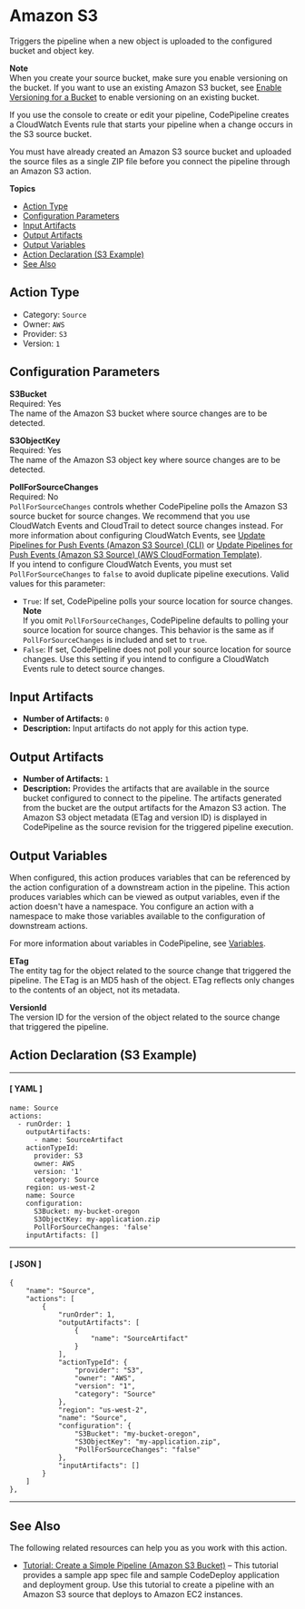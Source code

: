 # Amazon S3<a name="action-reference-S3"></a>

Triggers the pipeline when a new object is uploaded to the configured bucket and object key\.

**Note**  
When you create your source bucket, make sure you enable versioning on the bucket\. If you want to use an existing Amazon S3 bucket, see [Enable Versioning for a Bucket](http://docs.aws.amazon.com/AmazonS3/latest/dev/Versioning.html) to enable versioning on an existing bucket\.

If you use the console to create or edit your pipeline, CodePipeline creates a CloudWatch Events rule that starts your pipeline when a change occurs in the S3 source bucket\.

You must have already created an Amazon S3 source bucket and uploaded the source files as a single ZIP file before you connect the pipeline through an Amazon S3 action\.

**Topics**
+ [Action Type](#action-reference-S3-type)
+ [Configuration Parameters](#action-reference-S3-config)
+ [Input Artifacts](#action-reference-S3-input)
+ [Output Artifacts](#action-reference-S3-output)
+ [Output Variables](#action-reference-S3-variables)
+ [Action Declaration \(S3 Example\)](#action-reference-S3-example)
+ [See Also](#action-reference-S3-links)

## Action Type<a name="action-reference-S3-type"></a>
+ Category: `Source`
+ Owner: `AWS`
+ Provider: `S3`
+ Version: `1`

## Configuration Parameters<a name="action-reference-S3-config"></a>

**S3Bucket**  
Required: Yes  
The name of the Amazon S3 bucket where source changes are to be detected\.

**S3ObjectKey**  
Required: Yes  
The name of the Amazon S3 object key where source changes are to be detected\.

**PollForSourceChanges**  
Required: No  
`PollForSourceChanges` controls whether CodePipeline polls the Amazon S3 source bucket for source changes\. We recommend that you use CloudWatch Events and CloudTrail to detect source changes instead\. For more information about configuring CloudWatch Events, see [Update Pipelines for Push Events \(Amazon S3 Source\) \(CLI\)](update-change-detection.md#update-change-detection-cli-S3) or [Update Pipelines for Push Events \(Amazon S3 Source\) \(AWS CloudFormation Template\)](update-change-detection.md#update-change-detection-cfn-s3)\.  
If you intend to configure CloudWatch Events, you must set `PollForSourceChanges` to `false` to avoid duplicate pipeline executions\.
Valid values for this parameter:  
+ `True`: If set, CodePipeline polls your source location for source changes\.
**Note**  
If you omit `PollForSourceChanges`, CodePipeline defaults to polling your source location for source changes\. This behavior is the same as if `PollForSourceChanges` is included and set to `true`\.
+ `False`: If set, CodePipeline does not poll your source location for source changes\. Use this setting if you intend to configure a CloudWatch Events rule to detect source changes\.

## Input Artifacts<a name="action-reference-S3-input"></a>
+ **Number of Artifacts:** `0`
+ **Description:** Input artifacts do not apply for this action type\.

## Output Artifacts<a name="action-reference-S3-output"></a>
+ **Number of Artifacts:** `1` 
+ **Description:** Provides the artifacts that are available in the source bucket configured to connect to the pipeline\. The artifacts generated from the bucket are the output artifacts for the Amazon S3 action\. The Amazon S3 object metadata \(ETag and version ID\) is displayed in CodePipeline as the source revision for the triggered pipeline execution\.

## Output Variables<a name="action-reference-S3-variables"></a>

When configured, this action produces variables that can be referenced by the action configuration of a downstream action in the pipeline\. This action produces variables which can be viewed as output variables, even if the action doesn't have a namespace\. You configure an action with a namespace to make those variables available to the configuration of downstream actions\.

For more information about variables in CodePipeline, see [Variables](reference-variables.md)\.

**ETag**  
The entity tag for the object related to the source change that triggered the pipeline\. The ETag is an MD5 hash of the object\. ETag reflects only changes to the contents of an object, not its metadata\.

**VersionId**  
The version ID for the version of the object related to the source change that triggered the pipeline\.

## Action Declaration \(S3 Example\)<a name="action-reference-S3-example"></a>

------
#### [ YAML ]

```
name: Source
actions:
  - runOrder: 1
    outputArtifacts:
      - name: SourceArtifact
    actionTypeId:
      provider: S3
      owner: AWS
      version: '1'
      category: Source
    region: us-west-2
    name: Source
    configuration:
      S3Bucket: my-bucket-oregon
      S3ObjectKey: my-application.zip
      PollForSourceChanges: 'false'
    inputArtifacts: []
```

------
#### [ JSON ]

```
{
    "name": "Source",
    "actions": [
        {
            "runOrder": 1,
            "outputArtifacts": [
                {
                    "name": "SourceArtifact"
                }
            ],
            "actionTypeId": {
                "provider": "S3",
                "owner": "AWS",
                "version": "1",
                "category": "Source"
            },
            "region": "us-west-2",
            "name": "Source",
            "configuration": {
                "S3Bucket": "my-bucket-oregon",
                "S3ObjectKey": "my-application.zip",
                "PollForSourceChanges": "false"
            },
            "inputArtifacts": []
        }
    ]
},
```

------

## See Also<a name="action-reference-S3-links"></a>

The following related resources can help you as you work with this action\.
+ [Tutorial: Create a Simple Pipeline \(Amazon S3 Bucket\)](tutorials-simple-s3.md) – This tutorial provides a sample app spec file and sample CodeDeploy application and deployment group\. Use this tutorial to create a pipeline with an Amazon S3 source that deploys to Amazon EC2 instances\.